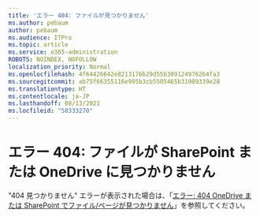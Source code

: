 ```yaml
---
title: 'エラー 404: ファイルが見つかりません'
ms.author: pebaum
author: pebaum
ms.audience: ITPro
ms.topic: article
ms.service: o365-administration
ROBOTS: NOINDEX, NOFOLLOW
localization_priority: Normal
ms.openlocfilehash: 4f64426642e8213176b29d55b3091249762b4fa3
ms.sourcegitcommit: ab75f66355116e995b3cb5505465b31989339e28
ms.translationtype: HT
ms.contentlocale: ja-JP
ms.lasthandoff: 08/13/2021
ms.locfileid: "58333270"
---
```

# <a name="error-404-file-not-found-in-sharepoint-or-onedrive"></a>エラー 404: ファイルが SharePoint または OneDrive に見つかりません

"404 見つかりません" エラーが表示された場合は、「[エラー: 404 OneDrive または SharePoint でファイル/ページが見つかりません](https://docs.microsoft.com/sharepoint/troubleshoot/administration/error-404-onedrive-sharepoint)」を参照してください。
